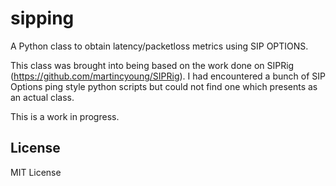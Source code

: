 # sipping

A Python class to obtain latency/packetloss metrics using SIP OPTIONS.

This class was brought into being based on the work done on SIPRig
(https://github.com/martincyoung/SIPRig). I had encountered a bunch of SIP
Options ping style python scripts but could not find one which presents as
an actual class.

This is a work in progress.


## License

MIT License
